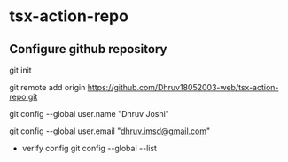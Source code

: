 # tsx-action-repo

## Configure github repository

git init

git remote add origin https://github.com/Dhruv18052003-web/tsx-action-repo.git

git config --global user.name "Dhruv Joshi"

git config --global user.email "dhruv.imsd@gmail.com"

* verify config
git config --global --list